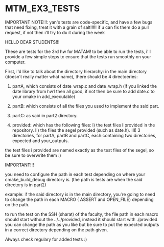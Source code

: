 # MTM_EX3_TESTS



 IMPORTANT NOTE!!!:
 yan's tests are code-specific, and have a few bugs that need fixing, treat it with a grain of salt!!!!!
 if u can fix them do a pull request, if not then i'll try to do it during the week


HELLO DEAR STUDENTS!!!

These are tests for the 3rd hw for MATAM!
to be able to run the tests, i'll provide a few simple steps to ensure that the tests run smoothly on your computer.

First, i'd like to talk about the directory hierarchy:
in the main directory (doesn't really matter what name), there should be 4 directoeries:

1) partA, which consists of date_wrap.c and date_wrap.h (if you linked the date library from hw1 then all good, if not then be sure to add date.c to your cmake in add_executable)

2) partB: which consists of all the files you used to implement the said part.

3) partC: as said in part2 directory.

4) provided: which has the following files:
                I) the test files I provided in the repository.
                II) the files the segel provided (such as date.h).
                III) 3 directories, for partA, partB and partC, each containing two directories, expected and your_outputs.
                
the test files i provided are named exactly as the test files of the segel, so be sure to overwrite them :)


IMPORTANT!!!


you need to configure the path in each test depending on where your cmake_build_debug directory is. (the path is tests are when the said directory is in part2)

example:
  if the said directory is in the main directory, you're going to need to change the path in each MACRO ( ASSERT and OPEN_FILE) depending on the path.
    
  to run the test on the SSH (sharat) of the faculty, the file path in each macro should start without the ../../provided, instead it should start with ./provided.
 you can change the path as you like but be sure to put the expected outputs in a correct directory depending on the path given.
  
 Always check regulary for added tests :)
 
 
 
